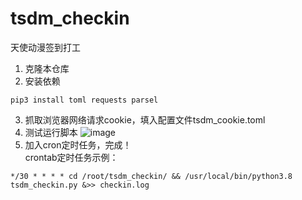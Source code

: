 # tsdm_checkin
天使动漫签到打工
1. 克隆本仓库
2. 安装依赖
```shell
pip3 install toml requests parsel
```
3. 抓取浏览器网络请求cookie，填入配置文件tsdm_cookie.toml
4. 测试运行脚本
![image](https://user-images.githubusercontent.com/62014410/147519880-69da9863-4007-440d-933f-266c8aed64db.png)
6. 加入cron定时任务，完成！  
crontab定时任务示例：
```
*/30 * * * * cd /root/tsdm_checkin/ && /usr/local/bin/python3.8 tsdm_checkin.py &>> checkin.log
```

